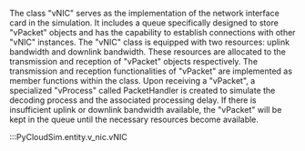 The class "vNIC" serves as the implementation of the network interface card in the simulation. It includes a queue specifically designed to store "vPacket" objects and has the capability to establish connections with other "vNIC" instances. The "vNIC" class is equipped with two resources: uplink bandwidth and downlink bandwidth. These resources are allocated to the transmission and reception of "vPacket" objects respectively. The transmission and reception functionalities of "vPacket" are implemented as member functions within the class. Upon receiving a "vPacket", a specialized "vProcess" called PacketHandler is created to simulate the decoding process and the associated processing delay. If there is insufficient uplink or downlink bandwidth available, the "vPacket" will be kept in the queue until the necessary resources become available.

:::PyCloudSim.entity.v_nic.vNIC